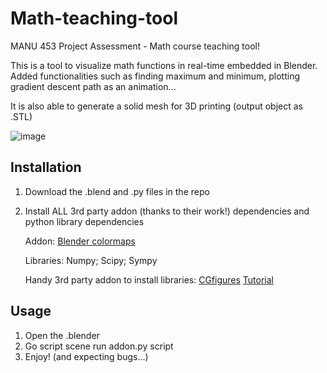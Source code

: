 # Math-teaching-tool
MANU 453 Project Assessment - Math course teaching tool!

This is a tool to visualize math functions in real-time embedded in Blender. Added functionalities such as finding maximum and minimum, plotting gradient descent path as an animation...

It is also able to generate a solid mesh for 3D printing (output object as .STL)

![image](https://github.com/babyturtleeee/Math-teaching-tool/assets/92495580/3f2e2534-848c-4cae-a458-cd4b86ec2ae4)

## Installation
1. Download the .blend and .py files in the repo
2. Install ALL 3rd party addon (thanks to their work!) dependencies and python library dependencies

   Addon: [Blender colormaps](https://github.com/TheJeran/Blender-Colormaps)

   Libraries: Numpy; Scipy; Sympy

   Handy 3rd party addon to install libraries: [CGfigures](https://cgfigures.gumroad.com/l/pymodinstall) [Tutorial](https://www.youtube.com/watch?v=DSRha-8Zk8w)



## Usage
1. Open the .blender
2. Go script scene run addon.py script
3. Enjoy! (and expecting bugs...)

